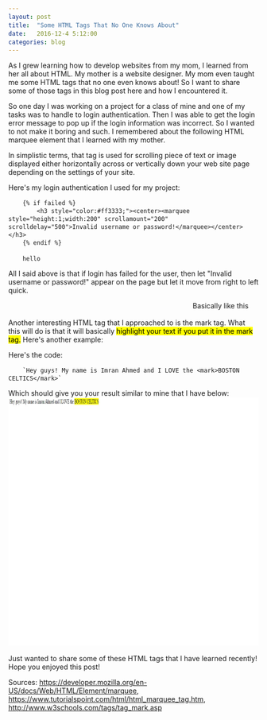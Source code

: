 ```yaml
---
layout: post
title:  "Some HTML Tags That No One Knows About"
date:   2016-12-4 5:12:00
categories: blog
---
```

As I grew learning how to develop websites from my mom, I learned from her all about HTML. My mother is a website designer.
My mom even taught me some HTML tags that no one even knows about! So I want to share some of those tags in this blog post
here and how I encountered it.

So one day I was working on a project for a class of mine and one of my tasks was to handle to login authentication. Then 
I was able to get the login error message to pop up if the login information was incorrect. So I wanted to not make it boring
and such. I remembered about the following HTML marquee element that I learned with my mother.

In simplistic terms, that tag is used for scrolling piece of text or image displayed either horizontally
across or vertically down your web site page depending on the settings of your site.

Here's my login authentication I used for my project:

        {% if failed %}
            <h3 style="color:#ff3333;"><center><marquee style="height:1;width:200" scrollamount="200" scrolldelay="500">Invalid username or password!</marquee></center></h3>
        {% endif %}

        hello
        
All I said above is that if login has failed for the user, then let "Invalid username or password!" appear on the page but let it move from right to left quick. 

<marquee>Basically like this</marquee>

Another interesting HTML tag that I approached to is the mark tag. What this will do is that it will basically <mark>highlight your text if you put it in the mark
tag.</mark> Here's another example:

Here's the code:

        `Hey guys! My name is Imran Ahmed and I LOVE the <mark>BOSTON CELTICS</mark>`
        
Which should give you your result similar to mine that I have below:
<img src="/assets/img/BostonCeltics.jpg" alt="Boston Celtics Highlight Text" height="500" weight="500">

Just wanted to share some of these HTML tags that I have learned recently! Hope you enjoyed this post!

Sources: https://developer.mozilla.org/en-US/docs/Web/HTML/Element/marquee, https://www.tutorialspoint.com/html/html_marquee_tag.htm, http://www.w3schools.com/tags/tag_mark.asp
         